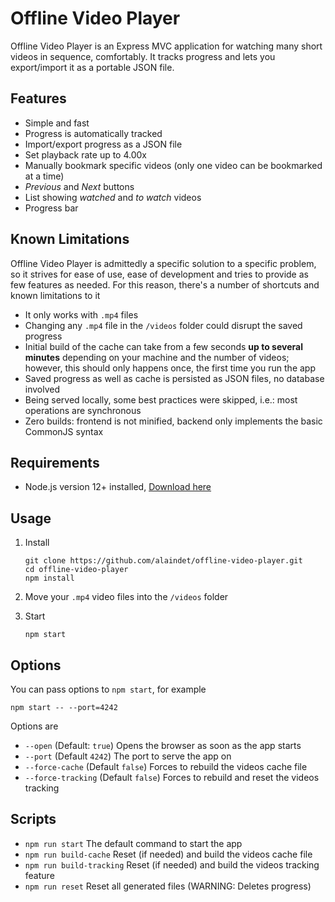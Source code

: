 # Offline Video Player

Offline Video Player is an Express MVC application for watching many short videos in sequence, comfortably. It tracks progress and lets you export/import it as a portable JSON file.


## Features

- Simple and fast
- Progress is automatically tracked
- Import/export progress as a JSON file
- Set playback rate up to 4.00x
- Manually bookmark specific videos (only one video can be bookmarked at a time)
- *Previous* and *Next* buttons
- List showing *watched* and *to watch* videos
- Progress bar


## Known Limitations

Offline Video Player is admittedly a specific solution to a specific problem, so it strives for ease of use, ease of development and tries to provide as few features as needed. For this reason, there's a number of shortcuts and known limitations to it

- It only works with `.mp4` files
- Changing any `.mp4` file in the `/videos` folder could disrupt the saved progress
- Initial build of the cache can take from a few seconds **up to several minutes** depending on your machine and the number of videos; however, this should only happens once, the first time you run the app
- Saved progress as well as cache is persisted as JSON files, no database involved
- Being served locally, some best practices were skipped, i.e.: most operations are synchronous
- Zero builds: frontend is not minified, backend only implements the basic CommonJS syntax


## Requirements

- Node.js version 12+ installed, [Download here](https://nodejs.org/it/download/)


## Usage

1. Install
   ```
   git clone https://github.com/alaindet/offline-video-player.git
   cd offline-video-player
   npm install
   ```

2. Move your `.mp4` video files into the `/videos` folder

3. Start
   ```
   npm start
   ```

## Options

You can pass options to `npm start`, for example

```
npm start -- --port=4242
```

Options are

- `--open` (Default: `true`) Opens the browser as soon as the app starts
- `--port` (Default `4242`) The port to serve the app on
- `--force-cache` (Default `false`) Forces to rebuild the videos cache file
- `--force-tracking` (Default `false`) Forces to rebuild and reset the videos tracking


## Scripts

- `npm run start` The default command to start the app
- `npm run build-cache` Reset (if needed) and build the videos cache file
- `npm run build-tracking` Reset (if needed) and build the videos tracking feature
- `npm run reset` Reset all generated files (WARNING: Deletes progress)

